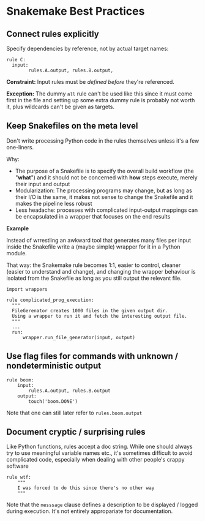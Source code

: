 # Snakemake Best Practices

## Connect rules explicitly

Specify dependencies by reference, not by actual target names:

```make
rule C:
  input:
        rules.A.output, rules.B.output,
```

**Constraint:** Input rules must be *defined before* they're referenced.

**Exception:** 
The dummy `all` rule can't be used like this since it must come first in the file
and setting up some extra dummy rule is probably not worth it, plus wildcards can't be given
as targets.


## Keep Snakefiles on the meta level

Don't write processing Python code in the rules themselves unless it's a few one-liners.

Why:
* The purpose of a Snakefile is to specify the overall build workflow (the "**what**") and it should not be
concerned with **how** steps execute, merely their input and output
* Modularization: The processing programs may change, but as long as their I/O is the same, 
it makes not sense to change the Snakefile and it makes the pipeline less robust
* Less headache: processes with complicated input-output mappings can be encapsulated in a wrapper that focuses on the end results

**Example**

Instead of wrrestling an awkward tool that generates many files per input inside the Snakefile
write a (maybe simple) wrapper for it in a Python module.

That way: the Snakemake rule becomes 1:1, easier to control, cleaner (easier to understand and change), 
and changing the wrapper behaviour is isolated from the Snakefile as long as you still output the relevant file.

```make
import wrappers

rule complicated_prog_execution:
  """
  FileGerenator creates 1000 files in the given output dir.
  Using a wrapper to run it and fetch the interesting output file.
  """
  ...
  run:
      wrapper.run_file_generator(input, output)
```   


## Use flag files for commands with unknown  / nondeterministic output

```make
rule boom:
    input:
        rules.A.output, rules.B.output
    output:
        touch('boom.DONE')
```

Note that one can still later refer to `rules.boom.output`


## Document cryptic / surprising rules

Like Python functions, rules accept a doc string.
While one should always try to use meaningful variable names etc.,
it's sometimes difficult to avoid complicated code, 
especially when dealing with other people's crappy software

```make
rule wtf:
    """
    I was forced to do this since there's no other way
    """
```

Note that the `messsage` clause defines a description to be displayed / logged during execution.
It's not entirely appropariate for documentation.
